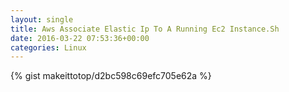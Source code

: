 ```yaml
---
layout: single                                                                                                              
title: Aws Associate Elastic Ip To A Running Ec2 Instance.Sh                                                                                                                       
date: 2016-03-22 07:53:36+00:00                                                                                                                        
categories: Linux                                                                                                                
---                                                                                                                              
```


{% gist makeittotop/d2bc598c69efc705e62a %}                                                                                                           

